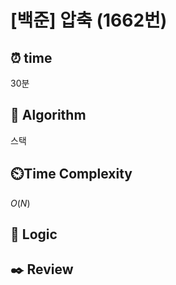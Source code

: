 # [백준]  압축 (1662번)

## ⏰  **time**

30분

## :pushpin: **Algorithm**

스택

## ⏲️**Time Complexity**

$O(N)$

## :round_pushpin: **Logic**

## :black_nib: **Review**

```

```
